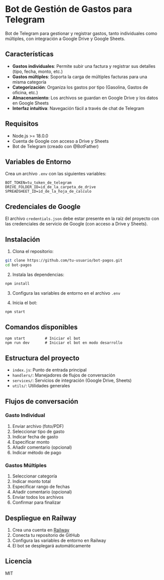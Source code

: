 # Bot de Gestión de Gastos para Telegram

Bot de Telegram para gestionar y registrar gastos, tanto individuales como múltiples, con integración a Google Drive y Google Sheets.

## Características

- **Gastos individuales**: Permite subir una factura y registrar sus detalles (tipo, fecha, monto, etc.)
- **Gastos múltiples**: Soporta la carga de múltiples facturas para una misma categoría 
- **Categorización**: Organiza los gastos por tipo (Gasolina, Gastos de oficina, etc.)
- **Almacenamiento**: Los archivos se guardan en Google Drive y los datos en Google Sheets
- **Interfaz intuitiva**: Navegación fácil a través de chat de Telegram

## Requisitos

- Node.js >= 18.0.0
- Cuenta de Google con acceso a Drive y Sheets
- Bot de Telegram (creado con @BotFather)

## Variables de Entorno

Crea un archivo `.env` con las siguientes variables:

```env
BOT_TOKEN=tu_token_de_telegram
DRIVE_FOLDER_ID=id_de_la_carpeta_de_drive
SPREADSHEET_ID=id_de_la_hoja_de_calculo
```

## Credenciales de Google

El archivo `credentials.json` debe estar presente en la raíz del proyecto con las credenciales de servicio de Google (con acceso a Drive y Sheets).

## Instalación

1. Clona el repositorio:
```bash
git clone https://github.com/tu-usuario/bot-pagos.git
cd bot-pagos
```

2. Instala las dependencias:
```bash
npm install
```

3. Configura las variables de entorno en el archivo `.env`

4. Inicia el bot:
```bash
npm start
```

## Comandos disponibles

```
npm start         # Iniciar el bot
npm run dev       # Iniciar el bot en modo desarrollo
```

## Estructura del proyecto

- `index.js`: Punto de entrada principal
- `handlers/`: Manejadores de flujos de conversación
- `services/`: Servicios de integración (Google Drive, Sheets)
- `utils/`: Utilidades generales

## Flujos de conversación

### Gasto Individual
1. Enviar archivo (foto/PDF)
2. Seleccionar tipo de gasto
3. Indicar fecha de gasto
4. Especificar monto
5. Añadir comentario (opcional)
6. Indicar método de pago

### Gastos Múltiples
1. Seleccionar categoría
2. Indicar monto total
3. Especificar rango de fechas
4. Añadir comentario (opcional)
5. Enviar todos los archivos
6. Confirmar para finalizar 

## Despliegue en Railway

1. Crea una cuenta en [Railway](https://railway.app/)
2. Conecta tu repositorio de GitHub
3. Configura las variables de entorno en Railway
4. El bot se desplegará automáticamente

## Licencia

MIT 
